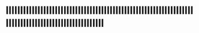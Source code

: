 # IllIlIIllllIlIlIllIIlIlllIlIIIllIlllIlIllIlIIllllIlIlIllIIlIlllIlIIIllIlllIlIllIlIIllllIlIlIllIIlIl